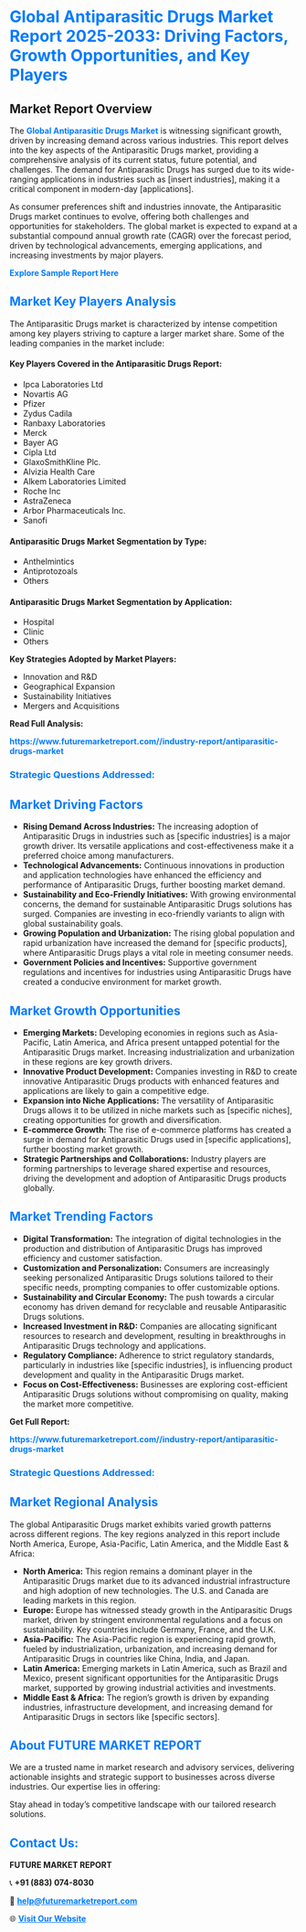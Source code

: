 <h1 style="color: #007BFF;">Global Antiparasitic Drugs Market Report 2025-2033: Driving Factors, Growth Opportunities, and Key Players</h1>

<section id="overview">
<h2>Market Report Overview</h2>
<p>The <a href="https://www.futuremarketreport.com//industry-report/antiparasitic-drugs-market" style="color: #007BFF; text-decoration: none;"><strong>Global Antiparasitic Drugs Market</strong></a> is witnessing significant growth, driven by increasing demand across various industries. This report delves into the key aspects of the Antiparasitic Drugs market, providing a comprehensive analysis of its current status, future potential, and challenges. The demand for Antiparasitic Drugs has surged due to its wide-ranging applications in industries such as [insert industries], making it a critical component in modern-day [applications].</p>
<p>As consumer preferences shift and industries innovate, the Antiparasitic Drugs market continues to evolve, offering both challenges and opportunities for stakeholders. The global market is expected to expand at a substantial compound annual growth rate (CAGR) over the forecast period, driven by technological advancements, emerging applications, and increasing investments by major players.</p>
</section>

<section id="overview">
<p><a href="https://www.futuremarketreport.com//request-sample/reportId=79277" style="color: #007BFF; text-decoration: none;"><strong>Explore Sample Report Here</strong></a></p>
</section>

<section id="key-players">
<h2 style="color: #007BFF;">Market Key Players Analysis</h2>
<p>The Antiparasitic Drugs market is characterized by intense competition among key players striving to capture a larger market share. Some of the leading companies in the market include:</p>
<h4>Key Players Covered in the Antiparasitic Drugs Report:</h4>
<ul><li>Ipca Laboratories Ltd</li><li>Novartis AG</li><li>Pfizer</li><li>Zydus Cadila</li><li>Ranbaxy Laboratories</li><li>Merck</li><li>Bayer AG</li><li>Cipla Ltd</li><li>GlaxoSmithKline Plc.</li><li>Alvizia Health Care</li><li>Alkem Laboratories Limited</li><li>Roche Inc</li><li>AstraZeneca</li><li>Arbor Pharmaceuticals Inc.</li><li>Sanofi</li></ul>
<h4>Antiparasitic Drugs Market Segmentation by Type:</h4>
<ul><li>Anthelmintics</li><li>Antiprotozoals</li><li>Others</li></ul>

<h4>Antiparasitic Drugs Market Segmentation by Application:</h4>
<ul><li>Hospital</li><li>Clinic</li><li>Others</li></ul>
<p><strong>Key Strategies Adopted by Market Players:</strong></p>
<ul>
<li>Innovation and R&D</li>
<li>Geographical Expansion</li>
<li>Sustainability Initiatives</li>
<li>Mergers and Acquisitions</li>
</ul>
</section>

<section>
<p><strong>Read Full Analysis: </strong></p><a href="https://www.futuremarketreport.com//industry-report/antiparasitic-drugs-market" style="color: #007BFF; text-decoration: none;"><strong>https://www.futuremarketreport.com//industry-report/antiparasitic-drugs-market</strong></a>
<h3 style="color: #007BFF;">Strategic Questions Addressed:</h3>
</section>

<section id="driving-factors">
<h2 style="color: #007BFF;">Market Driving Factors</h2>
<ul>
<li><strong>Rising Demand Across Industries:</strong> The increasing adoption of Antiparasitic Drugs in industries such as [specific industries] is a major growth driver. Its versatile applications and cost-effectiveness make it a preferred choice among manufacturers.</li>
<li><strong>Technological Advancements:</strong> Continuous innovations in production and application technologies have enhanced the efficiency and performance of Antiparasitic Drugs, further boosting market demand.</li>
<li><strong>Sustainability and Eco-Friendly Initiatives:</strong> With growing environmental concerns, the demand for sustainable Antiparasitic Drugs solutions has surged. Companies are investing in eco-friendly variants to align with global sustainability goals.</li>
<li><strong>Growing Population and Urbanization:</strong> The rising global population and rapid urbanization have increased the demand for [specific products], where Antiparasitic Drugs plays a vital role in meeting consumer needs.</li>
<li><strong>Government Policies and Incentives:</strong> Supportive government regulations and incentives for industries using Antiparasitic Drugs have created a conducive environment for market growth.</li>
</ul>
</section>

<section id="growth-opportunities">
<h2 style="color: #007BFF;">Market Growth Opportunities</h2>
<ul>
<li><strong>Emerging Markets:</strong> Developing economies in regions such as Asia-Pacific, Latin America, and Africa present untapped potential for the Antiparasitic Drugs market. Increasing industrialization and urbanization in these regions are key growth drivers.</li>
<li><strong>Innovative Product Development:</strong> Companies investing in R&D to create innovative Antiparasitic Drugs products with enhanced features and applications are likely to gain a competitive edge.</li>
<li><strong>Expansion into Niche Applications:</strong> The versatility of Antiparasitic Drugs allows it to be utilized in niche markets such as [specific niches], creating opportunities for growth and diversification.</li>
<li><strong>E-commerce Growth:</strong> The rise of e-commerce platforms has created a surge in demand for Antiparasitic Drugs used in [specific applications], further boosting market growth.</li>
<li><strong>Strategic Partnerships and Collaborations:</strong> Industry players are forming partnerships to leverage shared expertise and resources, driving the development and adoption of Antiparasitic Drugs products globally.</li>
</ul>
</section>

<section id="trending-factors">
<h2 style="color: #007BFF;">Market Trending Factors</h2>
<ul>
<li><strong>Digital Transformation:</strong> The integration of digital technologies in the production and distribution of Antiparasitic Drugs has improved efficiency and customer satisfaction.</li>
<li><strong>Customization and Personalization:</strong> Consumers are increasingly seeking personalized Antiparasitic Drugs solutions tailored to their specific needs, prompting companies to offer customizable options.</li>
<li><strong>Sustainability and Circular Economy:</strong> The push towards a circular economy has driven demand for recyclable and reusable Antiparasitic Drugs solutions.</li>
<li><strong>Increased Investment in R&D:</strong> Companies are allocating significant resources to research and development, resulting in breakthroughs in Antiparasitic Drugs technology and applications.</li>
<li><strong>Regulatory Compliance:</strong> Adherence to strict regulatory standards, particularly in industries like [specific industries], is influencing product development and quality in the Antiparasitic Drugs market.</li>
<li><strong>Focus on Cost-Effectiveness:</strong> Businesses are exploring cost-efficient Antiparasitic Drugs solutions without compromising on quality, making the market more competitive.</li>
</ul>
</section>

<section>
<p><strong>Get Full Report: </strong></p><a href="https://www.futuremarketreport.com//industry-report/antiparasitic-drugs-market" style="color: #007BFF; text-decoration: none;"><strong>https://www.futuremarketreport.com//industry-report/antiparasitic-drugs-market</strong></a>
<h3 style="color: #007BFF;">Strategic Questions Addressed:</h3>
</section>


<section id="regional-analysis">
<h2 style="color: #007BFF;">Market Regional Analysis</h2>
<p>The global Antiparasitic Drugs market exhibits varied growth patterns across different regions. The key regions analyzed in this report include North America, Europe, Asia-Pacific, Latin America, and the Middle East & Africa:</p>
<ul>
<li><strong>North America:</strong> This region remains a dominant player in the Antiparasitic Drugs market due to its advanced industrial infrastructure and high adoption of new technologies. The U.S. and Canada are leading markets in this region.</li>
<li><strong>Europe:</strong> Europe has witnessed steady growth in the Antiparasitic Drugs market, driven by stringent environmental regulations and a focus on sustainability. Key countries include Germany, France, and the U.K.</li>
<li><strong>Asia-Pacific:</strong> The Asia-Pacific region is experiencing rapid growth, fueled by industrialization, urbanization, and increasing demand for Antiparasitic Drugs in countries like China, India, and Japan.</li>
<li><strong>Latin America:</strong> Emerging markets in Latin America, such as Brazil and Mexico, present significant opportunities for the Antiparasitic Drugs market, supported by growing industrial activities and investments.</li>
<li><strong>Middle East & Africa:</strong> The region’s growth is driven by expanding industries, infrastructure development, and increasing demand for Antiparasitic Drugs in sectors like [specific sectors].</li>
</ul>
</section>

<footer>
<h2 style="color: #007BFF;">About FUTURE MARKET REPORT</h2>
<p>We are a trusted name in market research and advisory services, delivering actionable insights and strategic support to businesses across diverse industries. Our expertise lies in offering:</p>

<p>Stay ahead in today’s competitive landscape with our tailored research solutions.</p>

<h2 style="color: #007BFF;">Contact Us:</h2>
<p><strong>FUTURE MARKET REPORT</strong></p>
<p>📞 <strong>+91 (883) 074-8030</strong></p>
<p>📧 <strong><a href="mailto:help@futuremarketreport.com" style="color: #007BFF;">help@futuremarketreport.com</a></strong></p>
<p>🌐 <strong><a href="https://www.futuremarketreport.com/" style="color: #007BFF;">Visit Our Website</a></strong></p>
</footer>